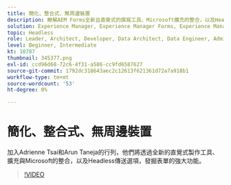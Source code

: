 ```yaml
---
title: 簡化、整合式、無周邊裝置
description: 瞭解AEM Forms全新且直覺式的撰寫工具、Microsoft擴充的整合，以及Headless傳送選項。
solution: Experience Manager, Experience Manager Forms, Experience Manager as a Cloud Service
topic: Headless
role: Leader, Architect, Developer, Data Architect, Data Engineer, Admin, User
level: Beginner, Intermediate
kt: 10787
thumbnail: 345377.png
exl-id: ccd96d68-72c6-4f31-a586-cc9fd6587627
source-git-commit: 1792dc318643aec2c12613f621361d72a7a918b1
workflow-type: tm+mt
source-wordcount: '53'
ht-degree: 0%

---
```


# 簡化、整合式、無周邊裝置

加入Adrienne Tsai和Arun Taneja的行列，他們將透過全新的直覺式製作工具、擴充與Microsoft的整合，以及Headless傳送選項，發掘表單的強大功能。

>[!VIDEO](https://video.tv.adobe.com/v/345377/?quality=12&learn=on)
